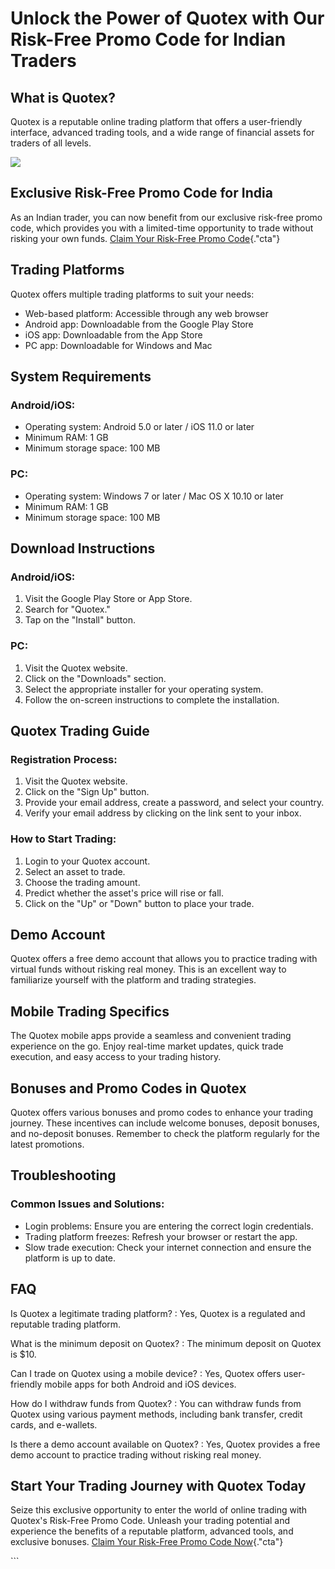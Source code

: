 # Unlock the Power of Quotex with Our Risk-Free Promo Code for Indian Traders

## What is Quotex?

Quotex is a reputable online trading platform that offers a
user-friendly interface, advanced trading tools, and a wide range of
financial assets for traders of all levels.

[![](https://static.quotex.io/files/4_en/300_250.jpg)](https://traff.sbs/brokerqxlid)

## Exclusive Risk-Free Promo Code for India

As an Indian trader, you can now benefit from our exclusive risk-free
promo code, which provides you with a limited-time opportunity to trade
without risking your own funds. [Claim Your Risk-Free Promo
Code](\%22https://traff.sbs/brokerqxsignup\%22){."cta"}

## Trading Platforms

Quotex offers multiple trading platforms to suit your needs:

-   Web-based platform: Accessible through any web browser
-   Android app: Downloadable from the Google Play Store
-   iOS app: Downloadable from the App Store
-   PC app: Downloadable for Windows and Mac

## System Requirements

### Android/iOS:

-   Operating system: Android 5.0 or later / iOS 11.0 or later
-   Minimum RAM: 1 GB
-   Minimum storage space: 100 MB

### PC:

-   Operating system: Windows 7 or later / Mac OS X 10.10 or later
-   Minimum RAM: 1 GB
-   Minimum storage space: 100 MB

## Download Instructions

### Android/iOS:

1.  Visit the Google Play Store or App Store.
2.  Search for "Quotex."
3.  Tap on the "Install" button.

### PC:

1.  Visit the Quotex website.
2.  Click on the "Downloads" section.
3.  Select the appropriate installer for your operating system.
4.  Follow the on-screen instructions to complete the installation.

## Quotex Trading Guide

### Registration Process:

1.  Visit the Quotex website.
2.  Click on the "Sign Up" button.
3.  Provide your email address, create a password, and select your
    country.
4.  Verify your email address by clicking on the link sent to your
    inbox.

### How to Start Trading:

1.  Login to your Quotex account.
2.  Select an asset to trade.
3.  Choose the trading amount.
4.  Predict whether the asset\'s price will rise or fall.
5.  Click on the "Up" or "Down" button to place your trade.

## Demo Account

Quotex offers a free demo account that allows you to practice trading
with virtual funds without risking real money. This is an excellent way
to familiarize yourself with the platform and trading strategies.

## Mobile Trading Specifics

The Quotex mobile apps provide a seamless and convenient trading
experience on the go. Enjoy real-time market updates, quick trade
execution, and easy access to your trading history.

## Bonuses and Promo Codes in Quotex

Quotex offers various bonuses and promo codes to enhance your trading
journey. These incentives can include welcome bonuses, deposit bonuses,
and no-deposit bonuses. Remember to check the platform regularly for the
latest promotions.

## Troubleshooting

### Common Issues and Solutions:

-   Login problems: Ensure you are entering the correct login
    credentials.
-   Trading platform freezes: Refresh your browser or restart the app.
-   Slow trade execution: Check your internet connection and ensure the
    platform is up to date.

## FAQ

Is Quotex a legitimate trading platform?
:   Yes, Quotex is a regulated and reputable trading platform.

What is the minimum deposit on Quotex?
:   The minimum deposit on Quotex is \$10.

Can I trade on Quotex using a mobile device?
:   Yes, Quotex offers user-friendly mobile apps for both Android and
    iOS devices.

How do I withdraw funds from Quotex?
:   You can withdraw funds from Quotex using various payment methods,
    including bank transfer, credit cards, and e-wallets.

Is there a demo account available on Quotex?
:   Yes, Quotex provides a free demo account to practice trading without
    risking real money.

## Start Your Trading Journey with Quotex Today

Seize this exclusive opportunity to enter the world of online trading
with Quotex\'s Risk-Free Promo Code. Unleash your trading potential and
experience the benefits of a reputable platform, advanced tools, and
exclusive bonuses. [Claim Your Risk-Free Promo Code
Now](\%22https://traff.sbs/brokerqxsignup\%22){."cta"}

\`\`\`

